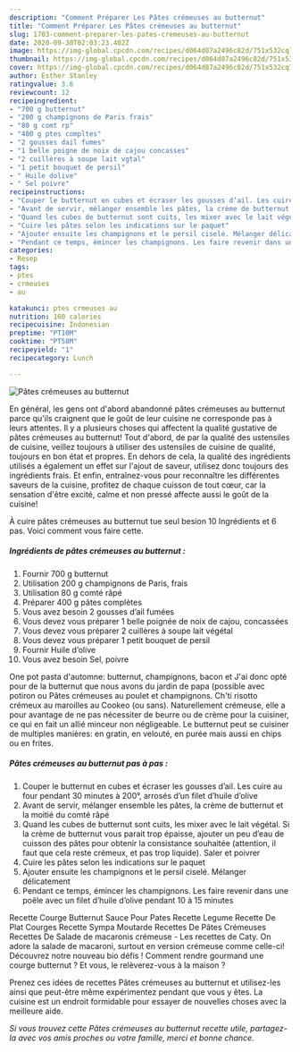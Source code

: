 ```yaml
---
description: "Comment Préparer Les Pâtes crémeuses au butternut"
title: "Comment Préparer Les Pâtes crémeuses au butternut"
slug: 1703-comment-preparer-les-pates-cremeuses-au-butternut
date: 2020-09-30T02:03:23.402Z
image: https://img-global.cpcdn.com/recipes/d064d87a2496c82d/751x532cq70/pates-cremeuses-au-butternut-photo-principale-de-la-recette.jpg
thumbnail: https://img-global.cpcdn.com/recipes/d064d87a2496c82d/751x532cq70/pates-cremeuses-au-butternut-photo-principale-de-la-recette.jpg
cover: https://img-global.cpcdn.com/recipes/d064d87a2496c82d/751x532cq70/pates-cremeuses-au-butternut-photo-principale-de-la-recette.jpg
author: Esther Stanley
ratingvalue: 3.6
reviewcount: 12
recipeingredient:
- "700 g butternut"
- "200 g champignons de Paris frais"
- "80 g comt rp"
- "400 g ptes compltes"
- "2 gousses dail fumes"
- "1 belle poigne de noix de cajou concasses"
- "2 cuillères à soupe lait vgtal"
- "1 petit bouquet de persil"
- " Huile dolive"
- " Sel poivre"
recipeinstructions:
- "Couper le butternut en cubes et écraser les gousses d’ail. Les cuire au four pendant 30 minutes à 200°, arrosés d’un filet d’huile d’olive"
- "Avant de servir, mélanger ensemble les pâtes, la crème de butternut et la moitié du comté râpé"
- "Quand les cubes de butternut sont cuits, les mixer avec le lait végétal. Si la crème de butternut vous parait trop épaisse, ajouter un peu d’eau de cuisson des pâtes pour obtenir la consistance souhaitée (attention, il faut que cela reste crémeux, et pas trop liquide). Saler et poivrer"
- "Cuire les pâtes selon les indications sur le paquet"
- "Ajouter ensuite les champignons et le persil ciselé. Mélanger délicatement"
- "Pendant ce temps, émincer les champignons. Les faire revenir dans une poêle avec un filet d’huile d’olive pendant 10 à 15 minutes"
categories:
- Resep
tags:
- ptes
- crmeuses
- au

katakunci: ptes crmeuses au 
nutrition: 160 calories
recipecuisine: Indonesian
preptime: "PT10M"
cooktime: "PT58M"
recipeyield: "1"
recipecategory: Lunch

---
```



![Pâtes crémeuses au butternut](https://img-global.cpcdn.com/recipes/d064d87a2496c82d/751x532cq70/pates-cremeuses-au-butternut-photo-principale-de-la-recette.jpg)

En général, les gens ont d'abord abandonné pâtes crémeuses au butternut parce qu'ils craignent que le goût de leur cuisine ne corresponde pas à leurs attentes. Il y a plusieurs choses qui affectent la qualité gustative de pâtes crémeuses au butternut! Tout d'abord, de par la qualité des ustensiles de cuisine, veillez toujours à utiliser des ustensiles de cuisine de qualité, toujours en bon état et propres. En dehors de cela, la qualité des ingrédients utilisés a également un effet sur l'ajout de saveur, utilisez donc toujours des ingrédients frais. Et enfin, entraînez-vous pour reconnaître les différentes saveurs de la cuisine, profitez de chaque cuisson de tout cœur, car la sensation d'être excité, calme et non pressé affecte aussi le goût de la cuisine!

<!--inarticleads1-->

À cuire pâtes crémeuses au butternut tue seul besion 10 Ingrédients et 6 pas. Voici comment vous faire cette.

##### Ingrédients de pâtes crémeuses au butternut :

1. Fournir 700 g butternut
1. Utilisation 200 g champignons de Paris, frais
1. Utilisation 80 g comté râpé
1. Préparer 400 g pâtes complètes
1. Vous avez besoin 2 gousses d’ail fumées
1. Vous devez vous préparer 1 belle poignée de noix de cajou, concassées
1. Vous devez vous préparer 2 cuillères à soupe lait végétal
1. Vous devez vous préparer 1 petit bouquet de persil
1. Fournir  Huile d’olive
1. Vous avez besoin  Sel, poivre


One pot pasta d&#39;automne: butternut, champignons, bacon et J&#39;ai donc opté pour de la butternut que nous avons du jardin de papa (possible avec potiron ou Pâtes crémeuses au poulet et champignons. Ch&#39;ti risotto crémeux au maroilles au Cookeo (ou sans). Naturellement crémeuse, elle a pour avantage de ne pas nécessiter de beurre ou de crème pour la cuisiner, ce qui en fait un allié minceur non négligeable. Le butternut peut se cuisiner de multiples manières: en gratin, en velouté, en purée mais aussi en chips ou en frites. 

<!--inarticleads2-->

##### Pâtes crémeuses au butternut pas à pas :

1. Couper le butternut en cubes et écraser les gousses d’ail. Les cuire au four pendant 30 minutes à 200°, arrosés d’un filet d’huile d’olive
1. Avant de servir, mélanger ensemble les pâtes, la crème de butternut et la moitié du comté râpé
1. Quand les cubes de butternut sont cuits, les mixer avec le lait végétal. Si la crème de butternut vous parait trop épaisse, ajouter un peu d’eau de cuisson des pâtes pour obtenir la consistance souhaitée (attention, il faut que cela reste crémeux, et pas trop liquide). Saler et poivrer
1. Cuire les pâtes selon les indications sur le paquet
1. Ajouter ensuite les champignons et le persil ciselé. Mélanger délicatement
1. Pendant ce temps, émincer les champignons. Les faire revenir dans une poêle avec un filet d’huile d’olive pendant 10 à 15 minutes


Recette Courge Butternut Sauce Pour Pates Recette Legume Recette De Plat Courges Recette Sympa Moutarde Recettes De Pâtes Crémeuses Recettes De Salade de macaronis crémeuse - Les recettes de Caty. On adore la salade de macaroni, surtout en version crémeuse comme celle-ci! Découvrez notre nouveau bio défis ! Comment rendre gourmand une courge butternut ? Et vous, le relèverez-vous à la maison ? 

<!--inarticleads1-->

<p>
Prenez ces idées de recettes Pâtes crémeuses au butternut et utilisez-les ainsi que peut-être même expérimentez pendant que vous y êtes. La cuisine est un endroit formidable pour essayer de nouvelles choses avec la meilleure aide.
</p>

<p>
<i>Si vous trouvez cette Pâtes crémeuses au butternut recette utile, partagez-la avec vos amis proches ou votre famille, merci et bonne chance.</i>
</p>
